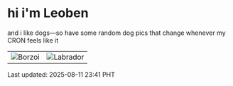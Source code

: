 # hi i'm Leoben

and i like dogs—so have some random dog pics that change whenever my CRON feels like it

|  |  |
|--------|----------|
| ![Borzoi](https://random-dog-vercel.vercel.app/api/random-borzoi?v=1754926891) | ![Labrador](https://random-dog-vercel.vercel.app/api/random-labrador?v=1754926891) |

Last updated: 2025-08-11 23:41 PHT
